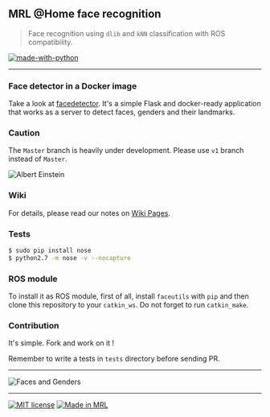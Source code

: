 ## MRL @Home face recognition
> Face recognition using `dlib` and `kNN` classification with ROS compatibility.

[![made-with-python](https://img.shields.io/badge/Made%20with-Python-1f425f.svg)](https://www.python.org/)

---

### Face detector in a Docker image

Take a look at [facedetector](https://github.com/ahmdrz/facedetector). It's a simple Flask and docker-ready application that works as a server to detect faces, genders and their landmarks.

### Caution

The `Master` branch is heavily under development. Please use `v1` branch instead of `Master`.

![Albert Einstein](https://github.com/mrlathome/faceutils/blob/master/resources/albert-einstein-2.jpg?raw=true)

### Wiki

For details, please read our notes on [Wiki Pages](https://github.com/mrlathome/faceutils/wiki).

### Tests

```bash
$ sudo pip install nose
$ python2.7 -m nose -v --nocapture
```

### ROS module

To install it as ROS module, first of all, install `faceutils` with `pip` and then clone this repository to your `catkin_ws`. Do not forget to run `catkin_make`.

### Contribution

It's simple. Fork and work on it !

Remember to write a tests in `tests` directory before sending PR.

---

![Faces and Genders](https://github.com/mrlathome/faceutils/blob/master/resources/image.jpg?raw=true)

---

[![MIT license](https://img.shields.io/badge/License-MIT-blue.svg)](https://lbesson.mit-license.org/)
[![Made in MRL](https://img.shields.io/badge/Made%20in-Mechatronic%20Research%20Labratories-red.svg)](https://www.qiau.ac.ir/)
